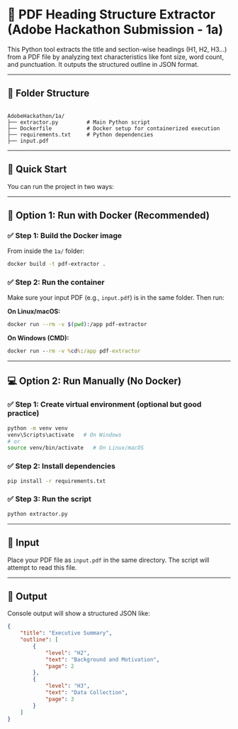 
# 🧠 PDF Heading Structure Extractor (Adobe Hackathon Submission - 1a)

This Python tool extracts the title and section-wise headings (H1, H2, H3...) from a PDF file by analyzing text characteristics like font size, word count, and punctuation. It outputs the structured outline in JSON format.

---

## 📁 Folder Structure

```

AdobeHackathon/1a/
├── extractor.py         # Main Python script
├── Dockerfile           # Docker setup for containerized execution
├── requirements.txt     # Python dependencies
├── input.pdf

````

---

## 🚀 Quick Start

You can run the project in two ways:

---

## 🐳 Option 1: Run with Docker (Recommended)

### ✅ Step 1: Build the Docker image

From inside the `1a/` folder:

```bash
docker build -t pdf-extractor .
````

### ✅ Step 2: Run the container

Make sure your input PDF (e.g., `input.pdf`) is in the same folder. Then run:

**On Linux/macOS:**

```bash
docker run --rm -v $(pwd):/app pdf-extractor
```

**On Windows (CMD):**

```cmd
docker run --rm -v %cd%:/app pdf-extractor
```

---

## 💻 Option 2: Run Manually (No Docker)

### ✅ Step 1: Create virtual environment (optional but good practice)

```bash
python -m venv venv
venv\Scripts\activate   # On Windows
# or
source venv/bin/activate   # On Linux/macOS
```

### ✅ Step 2: Install dependencies

```bash
pip install -r requirements.txt
```

### ✅ Step 3: Run the script

```bash
python extractor.py
```

---

## 📄 Input

Place your PDF file as `input.pdf` in the same directory. The script will attempt to read this file.

---

## 🧾 Output

Console output will show a structured JSON like:

```json
{
    "title": "Executive Summary",
    "outline": [
        {
            "level": "H2",
            "text": "Background and Motivation",
            "page": 2
        },
        {
            "level": "H3",
            "text": "Data Collection",
            "page": 3
        }
    ]
}
